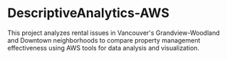 # DescriptiveAnalytics-AWS
This project analyzes rental issues in Vancouver's Grandview-Woodland and Downtown neighborhoods to compare property management effectiveness using AWS tools for data analysis and visualization.

